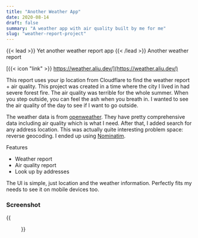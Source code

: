 ```yaml
---
title: "Another Weather App"
date: 2020-08-14
draft: false
summary: "A weather app with air quality built by me for me"
slug: "weather-report-project"
---
```


{{< lead >}}
Yet another weather report app
{{< /lead >}}
Another weather report

[{{< icon "link" >}} https://weather.aliu.dev/](https://weather.aliu.dev/)

This report uses your ip location from Cloudflare to find the weather report + air quality. This project was created in a time where the city I lived in had severe forest fire. The air quality was terrible for the whole summer. When you step outside, you can feel the ash when you breath in. I wanted to see the air quality of the day to see if I want to go outside.

The weather data is from [openweather](https://openweathermap.org/). They have pretty comprehensive data including air quality which is what I need. After that, I added search for any address location. This was actually quite interesting problem space: reverse geocoding. I ended up using [Nominatim](https://nominatim.org/). 

Features
- Weather report 
- Air quality report
- Look up by addresses 

The UI is simple, just location and the weather information. Perfectly fits my needs to see it on mobile devices too.

### Screenshot

{{<figure src="screenshot.png" alt="A screenshot of the alert(1)" >}}
